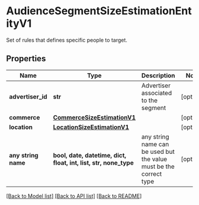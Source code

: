 # AudienceSegmentSizeEstimationEntityV1

Set of rules that defines specific people to target.

## Properties
Name | Type | Description | Notes
------------ | ------------- | ------------- | -------------
**advertiser_id** | **str** | Advertiser associated to the segment | [optional] 
**commerce** | [**CommerceSizeEstimationV1**](CommerceSizeEstimationV1.md) |  | [optional] 
**location** | [**LocationSizeEstimationV1**](LocationSizeEstimationV1.md) |  | [optional] 
**any string name** | **bool, date, datetime, dict, float, int, list, str, none_type** | any string name can be used but the value must be the correct type | [optional]

[[Back to Model list]](../README.md#documentation-for-models) [[Back to API list]](../README.md#documentation-for-api-endpoints) [[Back to README]](../README.md)


